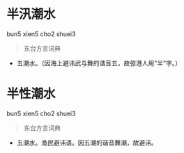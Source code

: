 # 半汛潮水
bun5 xien5 cho2 shuei3
> 东台方言词典
- 五潮水。（因海上避讳武与舞的谐音五，故弶港人用"半"字。）

# 半性潮水
bun5 xien5 cho2 shuei3
> 东台方言词典
- 五潮水。渔民避讳语。因五潮的谐音舞潮，故避讳。
